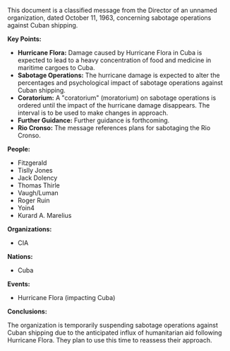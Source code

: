 This document is a classified message from the Director of an unnamed organization, dated October 11, 1963, concerning sabotage operations against Cuban shipping.

**Key Points:**

*   **Hurricane Flora:** Damage caused by Hurricane Flora in Cuba is expected to lead to a heavy concentration of food and medicine in maritime cargoes to Cuba.
*   **Sabotage Operations:** The hurricane damage is expected to alter the percentages and psychological impact of sabotage operations against Cuban shipping.
*   **Coratorium:** A "coratorium" (moratorium) on sabotage operations is ordered until the impact of the hurricane damage disappears. The interval is to be used to make changes in approach.
*   **Further Guidance:** Further guidance is forthcoming.
*   **Rio Cronso:** The message references plans for sabotaging the Rio Cronso.

**People:**

*   Fitzgerald
*   Tislly Jones
*   Jack Dolency
*   Thomas Thirle
*   Vaugh/Luman
*   Roger Ruin
*   Yoin4
*   Kurard A. Marelius

**Organizations:**

*   CIA

**Nations:**

*   Cuba

**Events:**

*   Hurricane Flora (impacting Cuba)

**Conclusions:**

The organization is temporarily suspending sabotage operations against Cuban shipping due to the anticipated influx of humanitarian aid following Hurricane Flora. They plan to use this time to reassess their approach.
